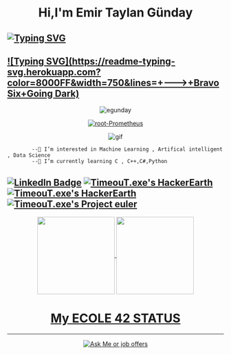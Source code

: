 <h1 align="center">Hi,I'm Emir Taylan Günday </h1>

## [![Typing SVG](https://readme-typing-svg.herokuapp.com?color=8000FF&width=750&lines=AI+Fan+root-Prometheus+Part+Time+Musician)](https://git.io/typing-svg)
## [![Typing SVG](https://readme-typing-svg.herokuapp.com?color=8000FF&width=750&lines=+--->+Bravo Six+Going Dark)](https://git.io/typing-svg) 

   <p align="center"> <img src="https://komarev.com/ghpvc/?username=egunday&label=Profile%20views&color=0e75b6&style=flat" alt="egunday" /> </p>
   <p align="center"> <a href="https://github.com/ryo-ma/github-profile-trophy"><img src="https://github-profile-trophy.vercel.app/?username=root-Prometheus&row=1" alt="root-Prometheus" /></a> </p>
   <div align="center">
  	<img src="tumblr_11482ca6c3af66600392862ca81c63aa_bc7f1715_640.gif" alt="gif" />
   </div>
   
			--👀 I’m interested in Machine Learning , Artifical intelligent , Data Science
			--🌱 I’m currently learning C , C++,C#,Python
                       
                      
                      
[![Linkedln Badge](https://img.shields.io/badge/LinkedIn-0077B5?style=for-the-badge&logo=linkedin&logoColor=white)](https://www.linkedin.com/in/emir-taylan-g%C3%BCnday-34182a215)
[![TimeouT.exe's HackerEarth ](https://img.shields.io/badge/-Hackerrank-2EC866?style=for-the-badge&logo=HackerRank&logoColor=white)](https://www.hackerrank.com/Emir_Gunday)
[![TimeouT.exe's HackerEarth ](https://img.shields.io/badge/HackerEarth-%232C3454.svg?&style=for-the-badge&logo=HackerEarth&logoColor=Blue)](https://www.hackerrank.com/Emir_Gunday)
[![TimeouT.exe's Project euler ](logo.jpg)](https://projecteuler.net/progress=TimeouT.exe)
-----
<div  align="center">
<a href="https://github.com/fehbs">
  <img height="180em"   align="center" src="https://github-readme-stats.vercel.app/api?username=root-Prometheus&show_icons=true&theme=react&include_all_commits=true&count_private=true"/>
  <img height="180em"  align="center" src="https://github-readme-stats.vercel.app/api/top-langs/?username=root-Prometheus&layout=compact&langs_count=7&theme=react" />
</div>
<h1 align="center">My ECOLE 42 STATUS </h1>




------

<p align="center">
	<a href = "mailto:Emir-Gunday@hotmail.com">
		<img alt = "Ask Me or job offers" src = "https://img.shields.io/badge/Microsoft_Outlook-0078D4?style=for-the-badge&logo=microsoft-outlook&logoColor=white&link=mailto:Emir-Gunday@hotmail.com" />
